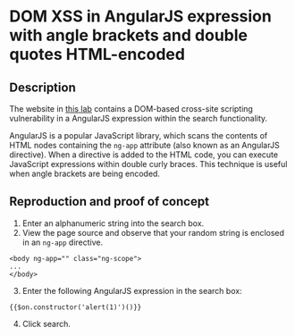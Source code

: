 # DOM XSS in AngularJS expression with angle brackets and double quotes HTML-encoded

## Description

The website in [this lab](https://portswigger.net/web-security/cross-site-scripting/dom-based/lab-angularjs-expression) contains a DOM-based cross-site scripting vulnerability in a AngularJS expression within the search functionality.

AngularJS is a popular JavaScript library, which scans the contents of HTML nodes containing the `ng-app` attribute (also known as an AngularJS directive). When a directive is added to the HTML code, you can execute JavaScript expressions within double curly braces. This technique is useful when angle brackets are being encoded. 

## Reproduction and proof of concept

1. Enter an alphanumeric string into the search box.
2. View the page source and observe that your random string is enclosed in an `ng-app` directive.

```text
<body ng-app="" class="ng-scope">
...
</body>
```

3. Enter the following AngularJS expression in the search box:

```text
{{$on.constructor('alert(1)')()}}
```

4. Click search.
